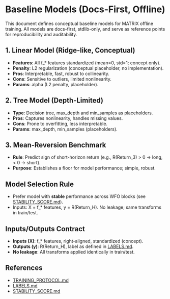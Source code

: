 # Baseline Models (Docs-First, Offline)

This document defines conceptual baseline models for MATRIX offline training. All models are docs-first, stdlib-only, and serve as reference points for reproducibility and auditability.

## 1. Linear Model (Ridge-like, Conceptual)
- **Features**: All f_* features standardized (mean=0, std=1; concept only).
- **Penalty**: L2 regularization (conceptual placeholder, no implementation).
- **Pros**: Interpretable, fast, robust to collinearity.
- **Cons**: Sensitive to outliers, limited nonlinearity.
- **Params**: alpha (L2 penalty, placeholder).

## 2. Tree Model (Depth-Limited)
- **Type**: Decision tree, max_depth and min_samples as placeholders.
- **Pros**: Captures nonlinearity, handles missing values.
- **Cons**: Prone to overfitting, less interpretable.
- **Params**: max_depth, min_samples (placeholders).

## 3. Mean-Reversion Benchmark
- **Rule**: Predict sign of short-horizon return (e.g., R(Return_3) > 0 → long, < 0 → short).
- **Purpose**: Establishes a floor for model performance; simple, robust.

## Model Selection Rule
- Prefer model with **stable** performance across WFO blocks (see [STABILITY_SCORE.md](STABILITY_SCORE.md)).
- Inputs: X = f_* features, y = R(Return_H). No leakage; same transforms in train/test.

## Inputs/Outputs Contract
- **Inputs (X)**: f_* features, right-aligned, standardized (concept).
- **Outputs (y)**: R(Return_H), label as defined in [LABELS.md](LABELS.md).
- **No leakage**: All transforms applied identically in train/test.

## References
- [TRAINING_PROTOCOL.md](TRAINING_PROTOCOL.md)
- [LABELS.md](LABELS.md)
- [STABILITY_SCORE.md](STABILITY_SCORE.md)
